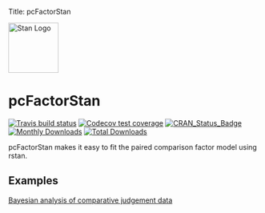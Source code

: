 Title:       pcFactorStan

[<img src="https://raw.githubusercontent.com/stan-dev/logos/master/logo_tm.png" width=100 alt="Stan Logo"/>](https://mc-stan.org)

# pcFactorStan

<!-- badges: start -->
[![Travis build status](https://api.travis-ci.com/jpritikin/pcFactorStan.svg?branch=master)](https://app.travis-ci.com/github/jpritikin/pcFactorStan)
[![Codecov test coverage](https://codecov.io/gh/jpritikin/pcFactorStan/branch/master/graph/badge.svg)](https://codecov.io/gh/jpritikin/pcFactorStan?branch=master)
[![CRAN_Status_Badge](https://www.r-pkg.org/badges/version/pcFactorStan?color=blue)](https://cran.r-project.org/package=pcFactorStan)
[![Monthly Downloads](https://cranlogs.r-pkg.org/badges/pcFactorStan)](https://cranlogs.r-pkg.org/badges/pcFactorStan)
[![Total Downloads](https://cranlogs.r-pkg.org/badges/grand-total/pcFactorStan)](https://cranlogs.r-pkg.org/badges/grand-total/pcFactorStan)
<!-- badges: end -->

pcFactorStan makes it easy to fit the paired comparison factor model using rstan.

## Examples

[Bayesian analysis of comparative judgement data](https://svendemaeyer.netlify.app/posts/2021-01-18-bayesian-analysis-of-comparative-judgement-data/)
